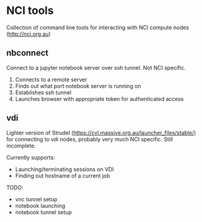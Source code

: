 # NCI tools

Collection of command line tools for interacting with NCI compute nodes (http://nci.org.au)

## nbconnect

Connect to a jupyter notebook server over ssh tunnel. Not NCI specific.

1. Connects to a remote server
2. Finds out what port notebook server is running on
3. Establishes ssh tunnel
4. Launches browser with appropriate token for authenticated access


## vdi

Lighter version of Strudel (https://cvl.massive.org.au/launcher_files/stable/)
for connecting to vdi nodes, probably very much NCI specific. Still incomplete.

Currently supports:

- Launching/terminating sessions on VDI
- Finding out hostname of a current job

TODO:

- vnc tunnel setup
- notebook launching
- notebook tunnel setup


